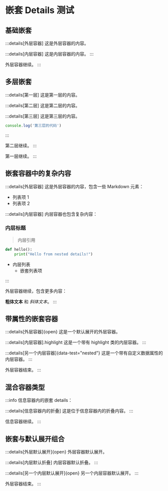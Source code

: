 # 嵌套 Details 测试

## 基础嵌套

:::details[外层容器]
这是外层容器的内容。

:::details[内层容器]
这是内层容器的内容。
:::

外层容器继续。
:::

## 多层嵌套

:::details[第一层]
这是第一层的内容。

:::details[第二层]
这是第二层的内容。

:::details[第三层]
这是第三层的内容。

```javascript
console.log('第三层的代码')
```

:::

第二层继续。
:::

第一层继续。
:::

## 嵌套容器中的复杂内容

:::details[外层容器]
这是外层容器的内容，包含一些 Markdown 元素：

- 列表项 1
- 列表项 2

:::details[内层容器]
内层容器也包含复杂内容：

### 内层标题

> 内层引用

```python
def hello():
    print("Hello from nested details!")
```

- 内层列表
  - 嵌套列表项

:::

外层容器继续，包含更多内容：

**粗体文本** 和 *斜体文本*。
:::

## 带属性的嵌套容器

:::details[外层容器]{open}
这是一个默认展开的外层容器。

:::details[内层容器].highlight
这是一个带有 highlight 类的内层容器。
:::

:::details[另一个内层容器]{data-test="nested"}
这是一个带有自定义数据属性的内层容器。
:::

外层容器结束。
:::

## 混合容器类型

:::info
信息容器内的嵌套 details：

:::details[信息容器内的折叠]
这是位于信息容器内的折叠内容。
:::

信息容器继续。
:::

## 嵌套与默认展开组合

:::details[外层默认展开]{open}
外层容器默认展开。

:::details[内层默认折叠]
内层容器默认折叠。
:::

:::details[另一个内层默认展开]{open}
另一个内层容器默认展开。
:::

外层容器结束。
:::